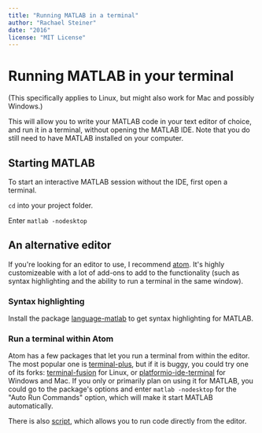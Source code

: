 ```yaml
---
title: "Running MATLAB in a terminal"
author: "Rachael Steiner"
date: "2016"
license: "MIT License"
---
```


# Running MATLAB in your terminal

(This specifically applies to Linux, but might also work for Mac and possibly Windows.)

This will allow you to write your MATLAB code in your text editor of choice, and
  run it in a terminal, without opening the MATLAB IDE. Note that you do still
  need to have MATLAB installed on your computer.

## Starting MATLAB

To start an interactive MATLAB session without the IDE, first open a terminal.

`cd` into your project folder.

Enter `matlab -nodesktop`

## An alternative editor

If you're looking for an editor to use, I recommend [atom](http://atom.io). It's
  highly customizeable with a lot of add-ons to add to the functionality (such
  as syntax highlighting and the ability to run a terminal in the same window).

### Syntax highlighting

Install the package [language-matlab](https://atom.io/packages/language-matlab)
  to get syntax highlighting for MATLAB.

### Run a terminal within Atom

Atom has a few packages that let you run a terminal from within the editor. The
  most popular one is [terminal-plus](https://atom.io/packages/terminal-plus),
  but if it is buggy, you could try one of its forks:
  [terminal-fusion](https://atom.io/packages/terminal-fusion) for Linux, or
  [platformio-ide-terminal](https://atom.io/packages/platformio-ide-terminal) for
  Windows and Mac. If you only or primarily plan on using it for MATLAB,
  you could go to the package's options and enter `matlab -nodesktop` for the
  "Auto Run Commands" option, which will make it start MATLAB automatically.

There is also [script](https://atom.io/packages/script), which
  allows you to run code directly from the editor.
